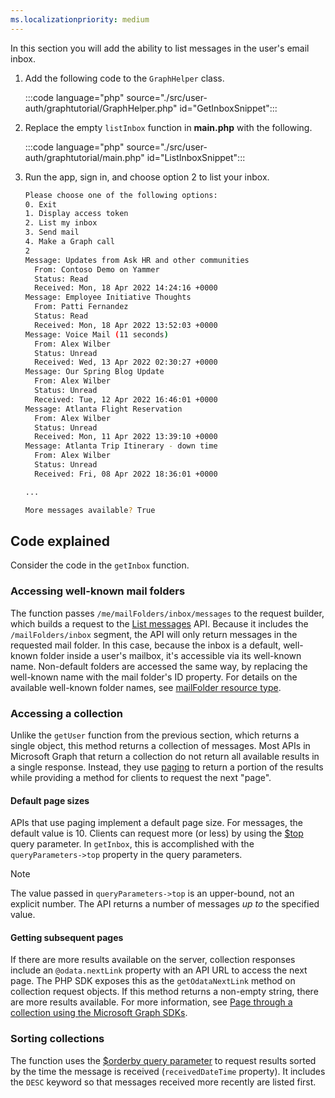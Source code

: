 ```yaml
---
ms.localizationpriority: medium
---
```


<!-- markdownlint-disable MD041 -->

In this section you will add the ability to list messages in the user's email inbox.

1. Add the following code to the `GraphHelper` class.

    :::code language="php" source="./src/user-auth/graphtutorial/GraphHelper.php" id="GetInboxSnippet":::

1. Replace the empty `listInbox` function in **main.php** with the following.

    :::code language="php" source="./src/user-auth/graphtutorial/main.php" id="ListInboxSnippet":::

1. Run the app, sign in, and choose option 2 to list your inbox.

    ```bash
    Please choose one of the following options:
    0. Exit
    1. Display access token
    2. List my inbox
    3. Send mail
    4. Make a Graph call
    2
    Message: Updates from Ask HR and other communities
      From: Contoso Demo on Yammer
      Status: Read
      Received: Mon, 18 Apr 2022 14:24:16 +0000
    Message: Employee Initiative Thoughts
      From: Patti Fernandez
      Status: Read
      Received: Mon, 18 Apr 2022 13:52:03 +0000
    Message: Voice Mail (11 seconds)
      From: Alex Wilber
      Status: Unread
      Received: Wed, 13 Apr 2022 02:30:27 +0000
    Message: Our Spring Blog Update
      From: Alex Wilber
      Status: Unread
      Received: Tue, 12 Apr 2022 16:46:01 +0000
    Message: Atlanta Flight Reservation
      From: Alex Wilber
      Status: Unread
      Received: Mon, 11 Apr 2022 13:39:10 +0000
    Message: Atlanta Trip Itinerary - down time
      From: Alex Wilber
      Status: Unread
      Received: Fri, 08 Apr 2022 18:36:01 +0000

    ...

    More messages available? True
    ```

## Code explained

Consider the code in the `getInbox` function.

### Accessing well-known mail folders

The function passes `/me/mailFolders/inbox/messages` to the request builder, which builds a request to the [List messages](/graph/api/user-list-messages) API. Because it includes the `/mailFolders/inbox` segment, the API will only return messages in the requested mail folder. In this case, because the inbox is a default, well-known folder inside a user's mailbox, it's accessible via its well-known name. Non-default folders are accessed the same way, by replacing the well-known name with the mail folder's ID property. For details on the available well-known folder names, see [mailFolder resource type](/graph/api/resources/mailfolder).

### Accessing a collection

Unlike the `getUser` function from the previous section, which returns a single object, this method returns a collection of messages. Most APIs in Microsoft Graph that return a collection do not return all available results in a single response. Instead, they use [paging](/graph/paging) to return a portion of the results while providing a method for clients to request the next "page".

#### Default page sizes

APIs that use paging implement a default page size. For messages, the default value is 10. Clients can request more (or less) by using the [$top](/graph/query-parameters#top-parameter) query parameter. In `getInbox`, this is accomplished with the `queryParameters->top` property in the query parameters.

> [!NOTE]
> The value passed in `queryParameters->top` is an upper-bound, not an explicit number. The API returns a number of messages *up to* the specified value.

#### Getting subsequent pages

If there are more results available on the server, collection responses include an `@odata.nextLink` property with an API URL to access the next page. The PHP SDK exposes this as the `getOdataNextLink` method on collection request objects. If this method returns a non-empty string, there are more results available.  For more information, see [Page through a collection using the Microsoft Graph SDKs](/graph/sdks/paging?tabs=PHP).

### Sorting collections

The function uses the [$orderby query parameter](/graph/query-parameters#orderby-parameter) to request results sorted by the time the message is received (`receivedDateTime` property). It includes the `DESC` keyword so that messages received more recently are listed first.
